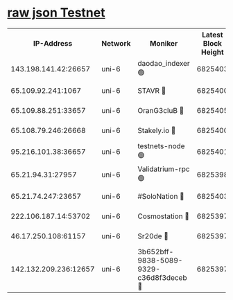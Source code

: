 [raw json Testnet](https://rpc-check.junot.stavr.tech/junot/rpc-junot-result.json)
=


<table><tr><th>IP-Address</th><th>Network</th><th>Moniker</th><th>Latest Block Height</th><th>Earliest Block Height</th><th>Catching Up</th><th>Tx Index</th><th>Voting Power</th><th>Scan Time</th></tr><tr><td>143.198.141.42:26657</td><td>uni-6</td><td>daodao_indexer 🟢</td><td>6825403</td><td>1</td><td>False</td><td>off</td><td>0</td><td>2024-01-07T17:10:32.994045962UTC</td></tr><tr><td>65.109.92.241:1067</td><td>uni-6</td><td>STAVR 🔴</td><td>6825400</td><td>1138541</td><td>False</td><td>on</td><td>6042</td><td>2024-01-07T17:10:24.844980929UTC</td></tr><tr><td>65.109.88.251:33657</td><td>uni-6</td><td>OranG3cluB 🔴</td><td>6825405</td><td>1138541</td><td>False</td><td>on</td><td>11</td><td>2024-01-07T17:10:37.431628076UTC</td></tr><tr><td>65.108.79.246:26668</td><td>uni-6</td><td>Stakely.io 🔴</td><td>6825400</td><td>1570872</td><td>False</td><td>on</td><td>1358933</td><td>2024-01-07T17:10:25.232645633UTC</td></tr><tr><td>95.216.101.38:36657</td><td>uni-6</td><td>testnets-node 🟢</td><td>6825401</td><td>1615130</td><td>False</td><td>on</td><td>0</td><td>2024-01-07T17:10:27.675504043UTC</td></tr><tr><td>65.21.94.31:27957</td><td>uni-6</td><td>Validatrium-rpc 🟢</td><td>6825398</td><td>2943363</td><td>False</td><td>on</td><td>0</td><td>2024-01-07T17:10:20.310573460UTC</td></tr><tr><td>65.21.74.247:23657</td><td>uni-6</td><td>#SoloNation 🔴</td><td>6825403</td><td>5208001</td><td>False</td><td>on</td><td>112</td><td>2024-01-07T17:10:32.110977165UTC</td></tr><tr><td>222.106.187.14:53702</td><td>uni-6</td><td>Cosmostation 🔴</td><td>6825397</td><td>5344501</td><td>False</td><td>on</td><td>110003</td><td>2024-01-07T17:10:17.905094023UTC</td></tr><tr><td>46.17.250.108:61157</td><td>uni-6</td><td>Sr20de 🔴</td><td>6825397</td><td>6419777</td><td>False</td><td>on</td><td>28</td><td>2024-01-07T17:10:12.060986576UTC</td></tr><tr><td>142.132.209.236:12657</td><td>uni-6</td><td>3b652bff-9838-5089-9329-c36d8f3deceb 🔴</td><td>6825397</td><td>6801280</td><td>False</td><td>on</td><td>157563</td><td>2024-01-07T17:10:16.465349573UTC</td></tr></table>